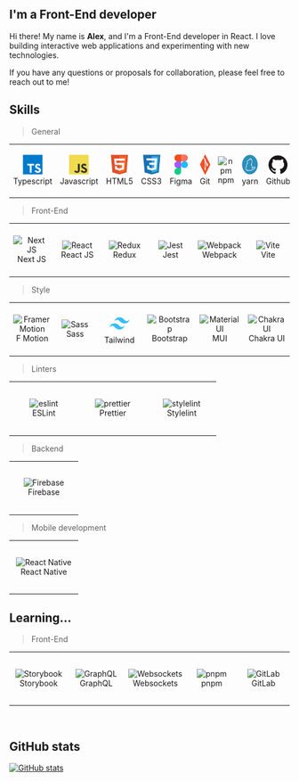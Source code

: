 ## I'm a Front-End developer 
Hi there! My name is **Alex**, and I'm a Front-End developer in React. I love building interactive web applications and experimenting with new technologies.

If you have any questions or proposals for collaboration, please feel free to reach out to me!
<br>

## Skills

>General

<table width='100%'>
  <tr>
    <td align="center" width="110" height="90">
      <img src="https://raw.githubusercontent.com/devicons/devicon/1119b9f84c0290e0f0b38982099a2bd027a48bf1/icons/typescript/typescript-original.svg" width="36" height="36" alt="typescript" />
      <br>Typescript
    </td>
    <td align="center" width="110" height="90">
      <img src="https://raw.githubusercontent.com/devicons/devicon/1119b9f84c0290e0f0b38982099a2bd027a48bf1/icons/javascript/javascript-original.svg" width="36" height="36" alt="javascript" />
      <br>Javascript
    </td>
    <td align="center" width="110" height="90">
      <img src="https://github.com/devicons/devicon/blob/master/icons/html5/html5-original.svg" width="36" height="36" alt="html" />
      <br>HTML5
    </td>
        <td align="center" width="110" height="90"> 
        <img src="https://github.com/devicons/devicon/blob/master/icons/css3/css3-original.svg" width="36" height="36" alt="css" />
      <br>CSS3
    </td>
    <td align="center" width="110" height="90">
      <img src="https://raw.githubusercontent.com/devicons/devicon/1119b9f84c0290e0f0b38982099a2bd027a48bf1/icons/figma/figma-original.svg" width="36" height="36" alt="figma" />
      <br>Figma
    </td>
    <td align="center" width="110" height="90">
      <img src="https://raw.githubusercontent.com/devicons/devicon/1119b9f84c0290e0f0b38982099a2bd027a48bf1/icons/git/git-original.svg" width="36" height="36" alt="git" />
      <br>Git
    </td>
    <td align="center" width="110" height="90"> 
      <img src="https://brandeps.com/icon-download/N/Npm-icon-vector-05.svg" width="36" height="36" alt="npm" />
      <br>npm
    </td>
    <td align="center" width="110" height="90"> 
      <img src="https://raw.githubusercontent.com/devicons/devicon/1119b9f84c0290e0f0b38982099a2bd027a48bf1/icons/yarn/yarn-original.svg" width="36" height="36" alt="yarn" />
      <br>yarn
    </td>
     <td align="center" width="110" height="90"> 
      <img src="https://github.com/devicons/devicon/blob/master/icons/github/github-original.svg" width="36" height="36" alt="github"/>
      <br>Github
    </td>
  </tr> 
</table>



>Front-End

<table width='100%'>
  <tr>
         <td align="center" width="110" height="90">
      <img src="https://raw.githubusercontent.com/samfromaway/samfromaway/master/.github/images/nextjs.png" width="36" height="36" alt="Next JS" />
      <br>Next JS
    </td>
   <td align="center" width="110" height="90">
      <img src="https://brandlogos.net/wp-content/uploads/2020/09/react-logo.png" width="36" height="36" alt="React" />
      <br>React JS
    </td>
    <td align="center" width="110" height="90">
      <img src="https://cdn.worldvectorlogo.com/logos/redux.svg" width="36" height="36" alt="Redux" />
      <br>Redux
    </td>

<td align="center" width="110" height="90">
      <img src="https://github.com/Hem1x/Hem1x/assets/85455447/2c2740e4-c5da-4ff9-b2a6-3550561797a7" width="36" height="36" alt="Jest" />
      <br>Jest
    </td>
    <td align="center" width="110" height="90"> 
      <img src="https://brandeps.com/icon-download/W/Webpack-icon-vector-02.svg" width="36" height="36" alt="Webpack" />
      <br>Webpack
    </td>
    <td align="center" width="110" height="90"> 
      <img src="https://vitejs.dev/logo.svg" width="36" height="36" alt="Vite" />
      <br>Vite
    </td> 
  </tr> 
</table>

>Style

<table width='100%'>
  <tr>
    </td>
        <td align="center" width="110" height="90">
      <img src="https://seeklogo.com/images/F/framer-motion-logo-DA1E33CAA1-seeklogo.com.png" width="36" height="36" alt="Framer Motion" />
      <br>F Motion
    </td>
    <td align="center" width="110" height="90">
      <img src="https://brandeps.com/icon-download/S/Sass-icon-vector-04.svg" width="36" height="36" alt="Sass" />
      <br>Sass
    </td>
   <td align="center" width="110" height="90">
        <img src="https://github.com/devicons/devicon/blob/master/icons/tailwindcss/tailwindcss-plain.svg" width="36" height="36" alt="Tailwind" />
      <br>Tailwind
    </td>
    <td align="center" width="110" height="90">
      <img src="https://cdn.worldvectorlogo.com/logos/bootstrap-4.svg" width="36" height="36" alt="Bootstrap" />
      <br>Bootstrap
    </td>
    <td align="center" width="110" height="90">
      <img src="https://media.zeemly.com/zeemly/product/material-ui.png" width="36" height="36" alt="Material UI" />
      <br>MUI
    </td>
      <td align="center" width="110" height="90">
      <img src="https://avatars.githubusercontent.com/u/54212428?s=280&v=4" width="36" height="36" alt="Chakra UI" />
      <br>Chakra UI
    </td>
  </tr> 
</table>

>Linters

<table width='100%'>
  <tr>
     <td align="center" width="110" height="90">
      <img src="https://brandeps.com/icon-download/E/Eslint-icon-vector-02.svg" width="36" height="36" alt="eslint" />
      <br>ESLint
    </td>
    <td align="center" width="110" height="90">
      <img src="https://brandeps.com/icon-download/P/Prettier-icon-vector-02.svg" width="36" height="36" alt="prettier" />
      <br>Prettier
    </td>
    <td align="center" width="110" height="90">
      <img src="https://brandeps.com/logo-download/S/Stylelint-logo-vector-01.svg" width="36" height="36" alt="stylelint" />
      <br>Stylelint
    </td>
  </tr> 
</table>

>Backend

<table width='100%'>
  <tr>
     <td align="center" width="110" height="90">
      <img src="https://cdn.icon-icons.com/icons2/2699/PNG/512/firebase_logo_icon_171157.png" width="36" height="36" alt="Firebase" />
      <br>Firebase
    </td>
  </tr> 
</table>

>Mobile development
<table width='100%'>
  <tr>
   <td align="center" width="110" height="90">
      <img src="https://brandlogos.net/wp-content/uploads/2020/09/react-logo.png" width="36" height="36" alt="React Native" />
      <br>React Native
    </td>
  </tr> 
</table>




## Learning...
>Front-End

<table width='100%'>
  <tr>
       <td align="center" width="110" height="90">
      <img src="https://github.com/Hem1x/Hem1x/assets/85455447/fca2e00b-de8f-45d8-84ab-3e6da8df319d" width="36" height="36" alt="Storybook" />
      <br>Storybook
    </td>
       <td align="center" width="110" height="90">
      <img src="https://github.com/Hem1x/Hem1x/assets/85455447/e1093be1-eb1b-4fbc-aabc-8db4e99a6f34" width="36" height="36" alt="GraphQL" />
      <br>GraphQL
    </td>
       <td align="center" width="110" height="90">
      <img src="https://github.com/Hem1x/Hem1x/assets/85455447/bb7ec572-e689-41a7-9b29-4acfcfc8fb96" width="36" height="36" alt="Websockets" />
      <br>Websockets
    </td>
        </td>
       <td align="center" width="110" height="90">
      <img src="https://www.npmjs.com/npm-avatar/eyJhbGciOiJIUzI1NiIsInR5cCI6IkpXVCJ9.eyJhdmF0YXJVUkwiOiJodHRwczovL3MuZ3JhdmF0YXIuY29tL2F2YXRhci9iNGQ5ZGE1MTMwNjI3OWJkY2ZkZjI3ODQ0ZjQ3NWEyMz9zaXplPTEwMCZkZWZhdWx0PXJldHJvIn0.Mj4dfUWbFvlUK8HKjo8-yaJjlN28gLKuM99HtGiBxQ0" width="36" height="36" alt="pnpm" />
      <br>pnpm
    </td>
          </td>
       <td align="center" width="110" height="90">
      <img src="https://nuts-agency.ru/upload/iblock/bac/bacce1db8d3d0810626b33e9ed0f1545.png" width="36" height="36" alt="GitLab" />
      <br>GitLab
    </td>
  </tr> 
</table>
<br>

## GitHub stats
[![GitHub stats](https://github-readme-stats.vercel.app/api?username=Hem1x&show_icons=true&theme=tokyonight)](https://github.com/Hem1x/github-readme-stats)
<br>
